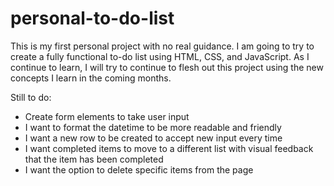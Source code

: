 # personal-to-do-list

This is my first personal project with no real guidance. I am going to try to create a fully functional to-do list using HTML, CSS, and JavaScript. 
As I continue to learn, I will try to continue to flesh out this project using the new concepts I learn in the coming months.

Still to do:
   - Create form elements to take user input
   - I want to format the datetime to be more readable and friendly
   - I want a new row to be created to accept new input every time 
   - I want completed items to move to a different list with visual feedback that the item has been completed
   - I want the option to delete specific items from the page
